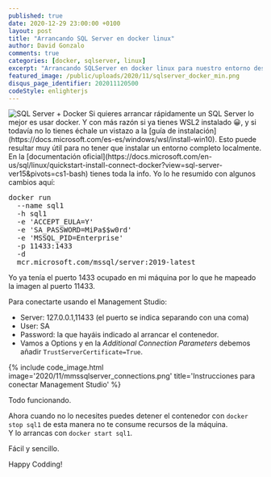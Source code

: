 ```yaml
---
published: true
date: 2020-12-29 23:00:00 +0100
layout: post
title: "Arrancando SQL Server en docker linux"
author: David Gonzalo
comments: true
categories: [docker, sqlserver, linux]
excerpt: "Arrancando SQLServer en docker linux para nuestro entorno desarrollo."
featured_image: /public/uploads/2020/11/sqlserver_docker_min.png
disqus_page_identifier: 202011120500
codeStyle: enlighterjs
---
```

<img src="{{site.baseurl}}public/uploads/2020/11/sqlserver_docker_min.png" style="border:0px" alt="SQL Server + Docker"  />
Si quieres arrancar rápidamente un SQL Server lo mejor es usar docker. Y con más razón si ya tienes WSL2 instalado 😀, y si todavía no lo tienes échale un vistazo a la [guía de instalación](https://docs.microsoft.com/es-es/windows/wsl/install-win10).
Esto puede resultar muy útil para no tener que instalar un entorno completo localmente.
En la [documentación oficial](https://docs.microsoft.com/en-us/sql/linux/quickstart-install-connect-docker?view=sql-server-ver15&pivots=cs1-bash) tienes toda la info. Yo lo he resumido con algunos cambios aquí:
<!--break--> 

<pre data-enlighter-language="bash">
docker run 
  --name sql1 
  -h sql1 
  -e 'ACCEPT_EULA=Y' 
  -e 'SA_PASSWORD=MiPa$$w0rd' 
  -e 'MSSQL_PID=Enterprise' 
  -p 11433:1433 
  -d 
  mcr.microsoft.com/mssql/server:2019-latest
</pre>

Yo ya tenía el puerto 1433 ocupado en mi máquina por lo que he mapeado la imagen al puerto 11433.

Para conectarte usando el Management Studio:
- Server: 127.0.0.1,11433  (el puerto se indica separando con una coma)
- User: SA
- Password: la que hayáis indicado al arrancar el contenedor.
- Vamos a Options y en la *Additional Connection Parameters* debemos añadir `TrustServerCertificate=True`.

{% include code_image.html 
image='2020/11/mmssqlserver_connections.png'
title='Instrucciones para conectar Management Studio'
%}

Todo funcionando.

Ahora cuando no lo necesites puedes detener el contenedor con `docker stop sql1` de esta manera no te consume recursos de la máquina. 
<br/>Y lo arrancas con `docker start sql1`.

Fácil y sencillo.

Happy Codding!
